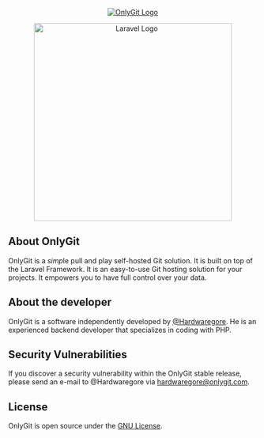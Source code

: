 <p align="center"><a href="https://onlygit.com" target="_blank"><img src="https://OnlyGit-Official.github.io/icons/big-logo.png" alt="OnlyGit Logo"></a></p>
<p align="center"><a href="https://laravel.com" target="_blank"><img src="https://raw.githubusercontent.com/laravel/art/master/logo-lockup/5%20SVG/2%20CMYK/1%20Full%20Color/laravel-logolockup-cmyk-red.svg" width="400" alt="Laravel Logo"></a></p>

## About OnlyGit

OnlyGit is a *simp*le pull and play self-hosted Git solution. It is built on top of the Laravel Framework. It is an easy-to-use Git hosting solution for your projects. It empowers you to have full control over your data.


## About the developer

OnlyGit is a software independently developed by [@Hardwaregore](https://github.com/Hardwaregore). He is an experienced backend developer that specializes in coding with PHP. 


## Security Vulnerabilities

If you discover a security vulnerability within the OnlyGit stable release, please send an e-mail to @Hardwaregore via [hardwaregore@onlygit.com](mailto:hardwaregore@onlygit.com?subject=OnlyGit%20Responsible%20Disclosure%20Program). 

## License

OnlyGit is open source under the [GNU License](https://www.gnu.org/licenses/gpl-3.0.en.html#license-text).
